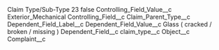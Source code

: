 <?xml version="1.0" encoding="UTF-8"?>
<CustomMetadata xmlns="http://soap.sforce.com/2006/04/metadata" xmlns:xsi="http://www.w3.org/2001/XMLSchema-instance" xmlns:xsd="http://www.w3.org/2001/XMLSchema">
    <label>Claim Type/Sub-Type 23</label>
    <protected>false</protected>
    <values>
        <field>Controlling_Field_Value__c</field>
        <value xsi:type="xsd:string">Exterior_Mechanical</value>
    </values>
    <values>
        <field>Controlling_Field__c</field>
        <value xsi:type="xsd:string">Claim_Parent_Type__c</value>
    </values>
    <values>
        <field>Dependent_Field_Label__c</field>
        <value xsi:nil="true"/>
    </values>
    <values>
        <field>Dependent_Field_Value__c</field>
        <value xsi:type="xsd:string">Glass ( cracked / broken / missing )</value>
    </values>
    <values>
        <field>Dependent_Field__c</field>
        <value xsi:type="xsd:string">claim_type__c</value>
    </values>
    <values>
        <field>Object__c</field>
        <value xsi:type="xsd:string">Complaint__c</value>
    </values>
</CustomMetadata>
